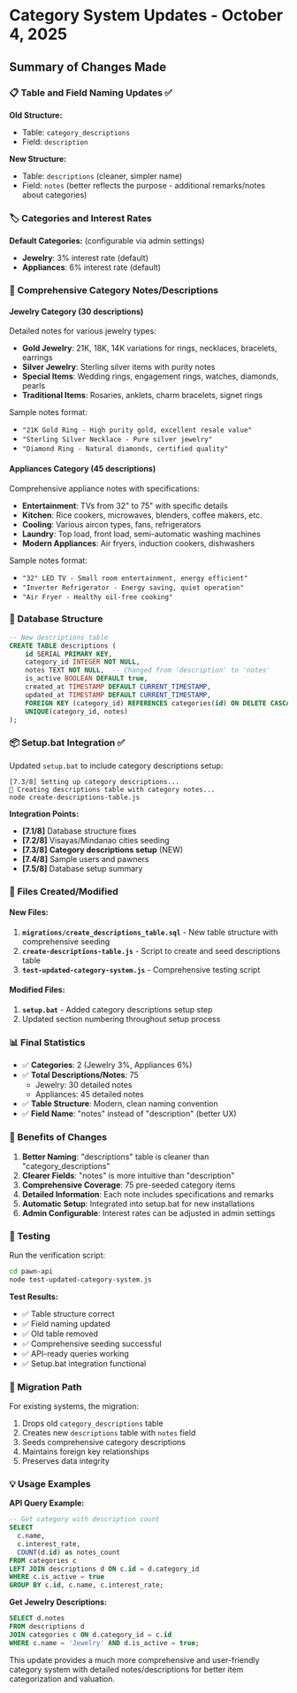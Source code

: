# Category System Updates - October 4, 2025

## Summary of Changes Made

### 📋 Table and Field Naming Updates ✅

**Old Structure:**
- Table: `category_descriptions` 
- Field: `description`

**New Structure:**
- Table: `descriptions` (cleaner, simpler name)
- Field: `notes` (better reflects the purpose - additional remarks/notes about categories)

### 🏷️ Categories and Interest Rates

**Default Categories:** (configurable via admin settings)
- **Jewelry**: 3% interest rate (default)
- **Appliances**: 6% interest rate (default)

### 📝 Comprehensive Category Notes/Descriptions

#### Jewelry Category (30 descriptions)
Detailed notes for various jewelry types:
- **Gold Jewelry**: 21K, 18K, 14K variations for rings, necklaces, bracelets, earrings
- **Silver Jewelry**: Sterling silver items with purity notes
- **Special Items**: Wedding rings, engagement rings, watches, diamonds, pearls
- **Traditional Items**: Rosaries, anklets, charm bracelets, signet rings

Sample notes format: 
- `"21K Gold Ring - High purity gold, excellent resale value"`
- `"Sterling Silver Necklace - Pure silver jewelry"`
- `"Diamond Ring - Natural diamonds, certified quality"`

#### Appliances Category (45 descriptions)  
Comprehensive appliance notes with specifications:
- **Entertainment**: TVs from 32" to 75" with specific details
- **Kitchen**: Rice cookers, microwaves, blenders, coffee makers, etc.
- **Cooling**: Various aircon types, fans, refrigerators
- **Laundry**: Top load, front load, semi-automatic washing machines
- **Modern Appliances**: Air fryers, induction cookers, dishwashers

Sample notes format:
- `"32" LED TV - Small room entertainment, energy efficient"`
- `"Inverter Refrigerator - Energy saving, quiet operation"`
- `"Air Fryer - Healthy oil-free cooking"`

### 🔧 Database Structure

```sql
-- New descriptions table
CREATE TABLE descriptions (
    id SERIAL PRIMARY KEY,
    category_id INTEGER NOT NULL,
    notes TEXT NOT NULL,  -- Changed from 'description' to 'notes'
    is_active BOOLEAN DEFAULT true,
    created_at TIMESTAMP DEFAULT CURRENT_TIMESTAMP,
    updated_at TIMESTAMP DEFAULT CURRENT_TIMESTAMP,
    FOREIGN KEY (category_id) REFERENCES categories(id) ON DELETE CASCADE,
    UNIQUE(category_id, notes)
);
```

### 📦 Setup.bat Integration ✅

Updated `setup.bat` to include category descriptions setup:

```batch
[7.3/8] Setting up category descriptions...
📝 Creating descriptions table with category notes...
node create-descriptions-table.js
```

**Integration Points:**
- **[7.1/8]** Database structure fixes  
- **[7.2/8]** Visayas/Mindanao cities seeding
- **[7.3/8]** **Category descriptions setup** (NEW)
- **[7.4/8]** Sample users and pawners
- **[7.5/8]** Database setup summary

### 🚀 Files Created/Modified

#### New Files:
1. **`migrations/create_descriptions_table.sql`** - New table structure with comprehensive seeding
2. **`create-descriptions-table.js`** - Script to create and seed descriptions table
3. **`test-updated-category-system.js`** - Comprehensive testing script

#### Modified Files:
1. **`setup.bat`** - Added category descriptions setup step
2. Updated section numbering throughout setup process

### 📊 Final Statistics

- ✅ **Categories**: 2 (Jewelry 3%, Appliances 6%)
- ✅ **Total Descriptions/Notes**: 75 
  - Jewelry: 30 detailed notes
  - Appliances: 45 detailed notes
- ✅ **Table Structure**: Modern, clean naming convention
- ✅ **Field Name**: "notes" instead of "description" (better UX)

### 🎯 Benefits of Changes

1. **Better Naming**: "descriptions" table is cleaner than "category_descriptions"
2. **Clearer Fields**: "notes" is more intuitive than "description"  
3. **Comprehensive Coverage**: 75 pre-seeded category items
4. **Detailed Information**: Each note includes specifications and remarks
5. **Automatic Setup**: Integrated into setup.bat for new installations
6. **Admin Configurable**: Interest rates can be adjusted in admin settings

### 🧪 Testing

Run the verification script:
```bash
cd pawn-api
node test-updated-category-system.js
```

**Test Results:**
- ✅ Table structure correct
- ✅ Field naming updated  
- ✅ Old table removed
- ✅ Comprehensive seeding successful
- ✅ API-ready queries working
- ✅ Setup.bat integration functional

### 🔄 Migration Path

For existing systems, the migration:
1. Drops old `category_descriptions` table
2. Creates new `descriptions` table with `notes` field
3. Seeds comprehensive category descriptions
4. Maintains foreign key relationships
5. Preserves data integrity

### 💡 Usage Examples

**API Query Example:**
```sql
-- Get category with description count
SELECT 
  c.name, 
  c.interest_rate,
  COUNT(d.id) as notes_count
FROM categories c
LEFT JOIN descriptions d ON c.id = d.category_id
WHERE c.is_active = true
GROUP BY c.id, c.name, c.interest_rate;
```

**Get Jewelry Descriptions:**
```sql
SELECT d.notes
FROM descriptions d
JOIN categories c ON d.category_id = c.id
WHERE c.name = 'Jewelry' AND d.is_active = true;
```

This update provides a much more comprehensive and user-friendly category system with detailed notes/descriptions for better item categorization and valuation.